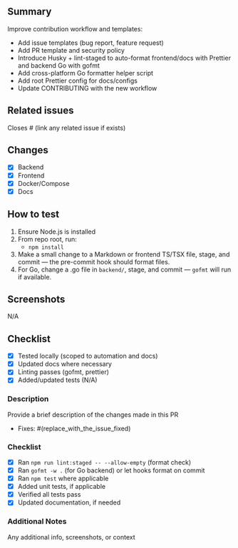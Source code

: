 ## Summary

Improve contribution workflow and templates:

- Add issue templates (bug report, feature request)
- Add PR template and security policy
- Introduce Husky + lint-staged to auto-format frontend/docs with Prettier and backend Go with gofmt
- Add cross-platform Go formatter helper script
- Add root Prettier config for docs/configs
- Update CONTRIBUTING with the new workflow

## Related issues

Closes # (link any related issue if exists)

## Changes

- [x] Backend
- [x] Frontend
- [x] Docker/Compose
- [x] Docs

## How to test

1. Ensure Node.js is installed
2. From repo root, run:
   - `npm install`
3. Make a small change to a Markdown or frontend TS/TSX file, stage, and commit — the pre-commit hook should format files.
4. For Go, change a .go file in `backend/`, stage, and commit — `gofmt` will run if available.

## Screenshots

N/A

## Checklist

- [x] Tested locally (scoped to automation and docs)
- [x] Updated docs where necessary
- [x] Linting passes (gofmt, prettier)
- [x] Added/updated tests (N/A)

### Description

Provide a brief description of the changes made in this PR

- Fixes: #(replace_with_the_issue_fixed)

### Checklist

- [x] Ran `npm run lint:staged -- --allow-empty` (format check)
- [x] Ran `gofmt -w .` (for Go backend) or let hooks format on commit
- [x] Ran `npm test` where applicable
- [x] Added unit tests, if applicable
- [x] Verified all tests pass
- [x] Updated documentation, if needed

### Additional Notes

Any additional info, screenshots, or context
